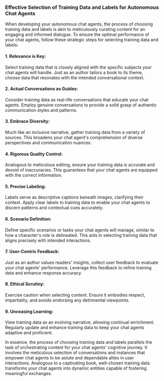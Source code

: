 ### Effective Selection of Training Data and Labels for Autonomous Chat Agents

When developing your autonomous chat agents, the process of choosing training data and labels is akin to meticulously curating content for an engaging and informed dialogue. To ensure the optimal performance of your chat agents, follow these strategic steps for selecting training data and labels:

#### 1. **Relevance is Key:**

Select training data that is closely aligned with the specific subjects your chat agents will handle. Just as an author tailors a book to its theme, choose data that resonates with the intended conversational context.

#### 2. **Actual Conversations as Guides:**

Consider training data as real-life conversations that educate your chat agents. Employ genuine conversations to provide a solid grasp of authentic communication styles and patterns.

#### 3. **Embrace Diversity:**

Much like an inclusive narrative, gather training data from a variety of sources. This broadens your chat agent's comprehension of diverse perspectives and communication nuances.

#### 4. **Rigorous Quality Control:**

Analogous to meticulous editing, ensure your training data is accurate and devoid of inaccuracies. This guarantees that your chat agents are equipped with the correct information.

#### 5. **Precise Labeling:**

Labels serve as descriptive captions beneath images, clarifying their context. Apply clear labels to training data to enable your chat agents to discern patterns and contextual cues accurately.

#### 6. **Scenario Definition:**

Define specific scenarios or tasks your chat agents will manage, similar to how a character's role is delineated. This aids in selecting training data that aligns precisely with intended interactions.

#### 7. **User-Centric Feedback:**

Just as an author values readers' insights, collect user feedback to evaluate your chat agents' performance. Leverage this feedback to refine training data and enhance response accuracy.

#### 8. **Ethical Scrutiny:**

Exercise caution when selecting content. Ensure it embodies respect, impartiality, and avoids endorsing any detrimental viewpoints.

#### 9. **Unceasing Learning:**

View training data as an evolving narrative, allowing continual enrichment. Regularly update and enhance training data to keep your chat agents adaptive and proficient.

In essence, the process of choosing training data and labels parallels the task of orchestrating content for your chat agents' cognitive journey. It involves the meticulous selection of conversations and instances that empower chat agents to be astute and dependable allies in user interactions. Analogous to a captivating book, well-chosen training data transforms your chat agents into dynamic entities capable of fostering meaningful exchanges.